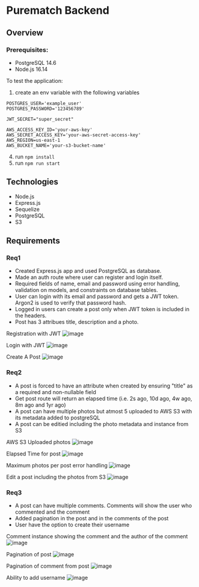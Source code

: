 # Purematch Backend

## Overview

### Prerequisites:
- PostgreSQL 14.6
- Node.js 16.14

To test the application:
1. create an env variable with the following variables
```
POSTGRES_USER='example_user'
POSTGRES_PASSWORD='123456789'

JWT_SECRET="super_secret"

AWS_ACCESS_KEY_ID='your-aws-key'
AWS_SECRET_ACCESS_KEY='your-aws-secret-access-key'
AWS_REGION=us-east-1
AWS_BUCKET_NAME='your-s3-bucket-name'
```
4. run `npm install`
5. run `npm run start`

## Technologies
- Node.js
- Express.js
- Sequelize
- PostgreSQL
- S3


## Requirements

### Req1

- Created Express.js app and used PostgreSQL as database.
- Made an auth route where user can register and login itself. 
- Required fields of name, email and password using error handling, validation on models, and constraints on database tables.
- User can login with its email and password and gets a JWT token. Argon2 is used to verify that password hash.
- Logged in users can create a post only when JWT token is included in the headers. 
- Post has 3 attribues title, description and a photo.

Registration with JWT
![image](https://user-images.githubusercontent.com/86270564/209207619-d51cf776-a26e-4b37-bdb7-4d4c2257b3dc.png)

Login with JWT
![image](https://user-images.githubusercontent.com/86270564/209207920-e48a4809-0907-40de-b141-9e6fa90e7699.png)

Create A Post
![image](https://user-images.githubusercontent.com/86270564/209208232-3fee63a3-69c7-4191-86a4-caeba27a110d.png)

	
### Req2

- A post is forced to have an attribute when created by ensuring "title" as a required and non-nullable field
- Get post route will return an elapsed time (i.e. 2s ago, 10d ago, 4w ago, 8m ago and 1yr ago)
- A post can have multiple photos but atmost 5 uploaded to AWS S3 with its metadata added to postgreSQL
- A post can be editied including the photo metadata and instance from S3

AWS S3 Uploaded photos
![image](https://user-images.githubusercontent.com/86270564/209209619-9fa776bb-196f-47bb-afc9-468bf7bbc8d9.png)

Elapsed Time for post
![image](https://user-images.githubusercontent.com/86270564/209210024-9f497dc2-e0f2-4050-83c8-80f5425806b5.png)

Maximum photos per post error handling
![image](https://user-images.githubusercontent.com/86270564/209209141-cc61f28e-0d4b-4592-80fb-de8cd0a1d895.png)

Edit a post including the photos from S3
![image](https://user-images.githubusercontent.com/86270564/209209313-ed0843d1-8121-4731-9e2a-bd59a1acffe5.png)

	
### Req3

- A post can have multiple comments. Comments will show the user who commented and the comment
- Added pagination in the post and in the comments of the post
- User have the option to create their username


Comment instance showing the comment and the author of the comment
![image](https://user-images.githubusercontent.com/86270564/209210616-bf0c19e3-9958-4fdb-8436-58652bc716a3.png)

Pagination of post
![image](https://user-images.githubusercontent.com/86270564/209211231-ff1a66b3-99f0-43ef-bfc1-8d185f2b599f.png)

Pagination of comment from post
![image](https://user-images.githubusercontent.com/86270564/209211294-cf8e2a10-fe53-4631-80ff-5f61de147d0c.png)

Ability to add username
![image](https://user-images.githubusercontent.com/86270564/209211628-ad77a286-7bb1-4520-a81b-3c67e7b6f148.png)
